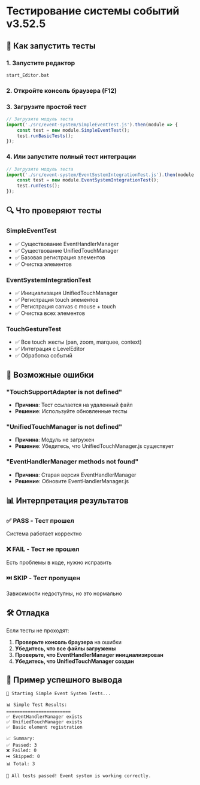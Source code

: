 # Тестирование системы событий v3.52.5

## 🧪 Как запустить тесты

### 1. Запустите редактор
```bash
start_Editor.bat
```

### 2. Откройте консоль браузера (F12)

### 3. Загрузите простой тест
```javascript
// Загрузите модуль теста
import('./src/event-system/SimpleEventTest.js').then(module => {
    const test = new module.SimpleEventTest();
    test.runBasicTests();
});
```

### 4. Или запустите полный тест интеграции
```javascript
// Загрузите модуль теста
import('./src/event-system/EventSystemIntegrationTest.js').then(module => {
    const test = new module.EventSystemIntegrationTest();
    test.runTests();
});
```

## 🔍 Что проверяют тесты

### SimpleEventTest
- ✅ Существование EventHandlerManager
- ✅ Существование UnifiedTouchManager  
- ✅ Базовая регистрация элементов
- ✅ Очистка элементов

### EventSystemIntegrationTest
- ✅ Инициализация UnifiedTouchManager
- ✅ Регистрация touch элементов
- ✅ Регистрация canvas с mouse + touch
- ✅ Очистка всех элементов

### TouchGestureTest
- ✅ Все touch жесты (pan, zoom, marquee, context)
- ✅ Интеграция с LevelEditor
- ✅ Обработка событий

## 🚨 Возможные ошибки

### "TouchSupportAdapter is not defined"
- **Причина**: Тест ссылается на удаленный файл
- **Решение**: Используйте обновленные тесты

### "UnifiedTouchManager is not defined"
- **Причина**: Модуль не загружен
- **Решение**: Убедитесь, что UnifiedTouchManager.js существует

### "EventHandlerManager methods not found"
- **Причина**: Старая версия EventHandlerManager
- **Решение**: Обновите EventHandlerManager.js

## 📊 Интерпретация результатов

### ✅ PASS - Тест прошел
Система работает корректно

### ❌ FAIL - Тест не прошел
Есть проблемы в коде, нужно исправить

### ⏭️ SKIP - Тест пропущен
Зависимости недоступны, но это нормально

## 🛠️ Отладка

Если тесты не проходят:

1. **Проверьте консоль браузера** на ошибки
2. **Убедитесь, что все файлы загружены**
3. **Проверьте, что EventHandlerManager инициализирован**
4. **Убедитесь, что UnifiedTouchManager создан**

## 📝 Пример успешного вывода

```
🧪 Starting Simple Event System Tests...

📊 Simple Test Results:
========================
✅ EventHandlerManager exists
✅ UnifiedTouchManager exists  
✅ Basic element registration

📈 Summary:
✅ Passed: 3
❌ Failed: 0
⏭️ Skipped: 0
📊 Total: 3

🎉 All tests passed! Event system is working correctly.
```
